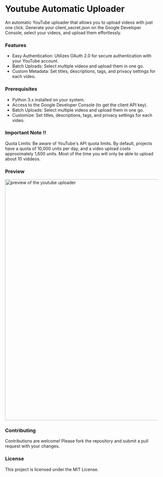 # Youtube Automatic Uploader

An automatic YouTube uploader that allows you to upload videos with just one click. Generate your client_secret.json on the Google Developer Console, select your videos, and upload them effortlessly.

### Features
- Easy Authentication: Utilizes OAuth 2.0 for secure authentication with your YouTube account.​
- Batch Uploads: Select multiple videos and upload them in one go.​
- Custom Metadata: Set titles, descriptions, tags, and privacy settings for each video.

### Prerequisites
- Python 3.x installed on your system.​
- Access to the Google Developer Console (to get the client API key).
- Batch Uploads: Select multiple videos and upload them in one go.​
- Customize: Set titles, descriptions, tags, and privacy settings for each video.

### Important Note ‼️
Quota Limits: Be aware of YouTube's API quota limits. By default, projects have a quota of 10,000 units per day, and a video upload costs approximately 1,600 units. ​Most of the time you will only be able to upload about 10 viddeos.

### Preview
<img width="795" alt="preview of the youtube uploader" src="https://github.com/user-attachments/assets/3980aac1-c982-4a23-82ca-f3711339f1b7" />

### Contributing
Contributions are welcome! Please fork the repository and submit a pull request with your changes.​

### License
This project is licensed under the MIT License.​
